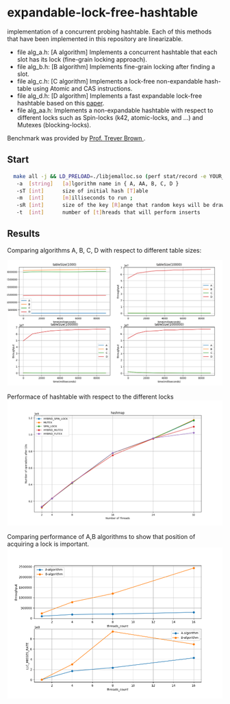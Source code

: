 # expandable-lock-free-hashtable
implementation of a concurrent probing hashtable.
Each of this methods that have been implemented in this repository are linearizable. 

- file alg_a.h: [A algorithm] Implements a concurrent hashtable that each slot has its lock (fine-grain locking approach). 
- file alg_b.h: [B algorithm] Implements fine-grain locking after finding a slot.
- file alg_c.h: [C algorithm] Implements a lock-free non-expandable hash-table using Atomic and CAS instructions.
- file alg_d.h: [D algorithm] Implements a fast expandable lock-free hashtable based on this [paper](https://arxiv.org/abs/1601.04017).
- file alg_aa.h: Implements a non-expandable hashtable with respect to different locks such as Spin-locks (k42, atomic-locks, and ...) and Mutexes (blocking-locks). 

Benchmark was provided by [Prof. Trever Brown ](http://tbrown.pro). 

## Start
```bash
  make all -j && LD_PRELOAD=./libjemalloc.so (perf stat/record -e YOUR_DESIRED_EVENTS such as LLC-stores,LLC-store-misses,LLC-loads,LLC-load-misses) (taskset/numactl -c YOUR_CPU_CORES) ./benchmark or ./benchmark_debug (enables debuging defines)
   -a  [string]   [a]lgorithm name in { A, AA, B, C, D }
   -sT [int]      size of initial hash [T]able
   -m  [int]      [m]illiseconds to run ;
   -sR [int]      size of the key [R]ange that random keys will be drawn from (i.e., range [1, s])
   -t  [int]      number of [t]hreads that will perform inserts 
```

## Results

Comparing algorithms A, B, C, D with respect to different table sizes:

![a](./results/A-B-C-D_tableSize.png)

Performace of hashtable with respect to the different locks
![b](./results/locks.png)

Comparing performance of A,B algorithms to show that position of acquiring a lock is important.
![c](./results/A-B-cache-misses.png)
